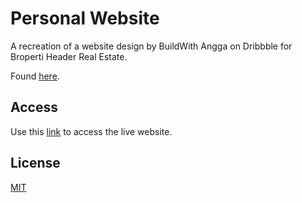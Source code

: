 # Personal Website

A recreation of a website design by BuildWith Angga on Dribbble
for Broperti Header Real Estate.

Found [here](https://dribbble.com/shots/14628251-Broperti-Header-Real-Estate).

## Access

Use this [link](https://mingos1.github.io/Website-design-recreation-1/) to access the live website.

## License

[MIT](https://choosealicense.com/licenses/mit/)
